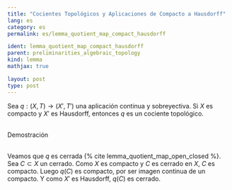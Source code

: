 ```yaml
---
title: "Cocientes Topológicos y Aplicaciones de Compacto a Hausdorff"
lang: es
category: es
permalink: es/lemma_quotient_map_compact_hausdorff

ident: lemma_quotient_map_compact_hausdorff
parent: preliminarities_algebraic_topology
kind: lemma
mathjax: true

layout: post
type: post
---
```


<div>

Sea $q:(X,T)\longrightarrow (X',T')$ una aplicación continua y sobreyectiva. Si $X$ es compacto y $X'$ es Hausdorff, entonces $q$ es un cociente topológico.<br>

</div><br>

<div class="bcblue boxdissap">
Demostración <br>
</div>
<br>
<div class="dissap">

Veamos que $q$ es cerrada {% cite lemma_quotient_map_open_closed %}. Sea $C\subset X$ un cerrado. Como $X$ es compacto y $C$ es cerrado en $X$, $C$ es compacto. Luego $q(C)$ es compacto, por ser imagen continua de un compacto. Y como $X'$ es Hausdorff, $q(C)$ es cerrado.

</div>





